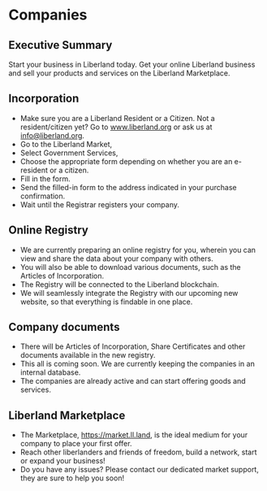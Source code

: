 # Companies

## Executive Summary
Start your business in Liberland today. Get your online Liberland business and sell your products and services on the Liberland Marketplace. 

## Incorporation
* Make sure you are a Liberland Resident or a Citizen. Not a resident/citizen yet? Go to www.liberland.org or ask us at info@liberland.org.
* Go to the Liberland Market,
* Select Government Services,
* Choose the appropriate form depending on whether you are an e-resident or a citizen.
* Fill in the form.
* Send the filled-in form to the address indicated in your purchase confirmation.
* Wait until the Registrar registers your company.

## Online Registry
* We are currently preparing an online registry for you, wherein you can view and share the data about your company with others.
* You will also be able to download various documents, such as the Articles of Incorporation.
* The Registry will be connected to the Liberland blockchain.
* We will seamlessly integrate the Registry with our upcoming new website, so that everything is findable in one place.

## Company documents
* There will be Articles of Incorporation, Share Certificates and other documents available in the new registry.
* This all is coming soon. We are currently keeping the companies in an internal database.
* The companies are already active and can start offering goods and services.

## Liberland Marketplace
* The Marketplace, https://market.ll.land, is the ideal medium for your company to place your first offer.
* Reach other liberlanders and friends of freedom, build a network, start or expand your business! 
* Do you have any issues? Please contact our dedicated market support, they are sure to help you soon!
